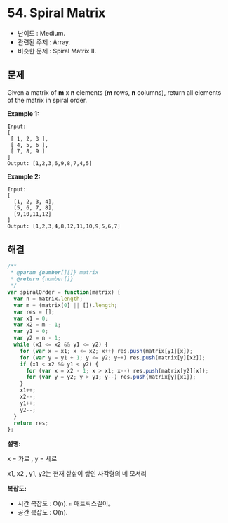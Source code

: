 # 54. Spiral Matrix

- 난이도 : Medium.
- 관련된 주제 : Array.
- 비슷한 문제 : Spiral Matrix II.

## 문제

Given a matrix of **m** x **n** elements (**m** rows, **n** columns), return all elements of the matrix in spiral order.

**Example 1:**

```
Input:
[
 [ 1, 2, 3 ],
 [ 4, 5, 6 ],
 [ 7, 8, 9 ]
]
Output: [1,2,3,6,9,8,7,4,5]
```

**Example 2:**

```
Input:
[
  [1, 2, 3, 4],
  [5, 6, 7, 8],
  [9,10,11,12]
]
Output: [1,2,3,4,8,12,11,10,9,5,6,7]
```

## 해결

```javascript
/**
 * @param {number[][]} matrix
 * @return {number[]}
 */
var spiralOrder = function(matrix) {
  var n = matrix.length;
  var m = (matrix[0] || []).length;
  var res = [];
  var x1 = 0;
  var x2 = m - 1;
  var y1 = 0;
  var y2 = n - 1;
  while (x1 <= x2 && y1 <= y2) {
    for (var x = x1; x <= x2; x++) res.push(matrix[y1][x]);
    for (var y = y1 + 1; y <= y2; y++) res.push(matrix[y][x2]);
    if (x1 < x2 && y1 < y2) {
      for (var x = x2 - 1; x > x1; x--) res.push(matrix[y2][x]);
      for (var y = y2; y > y1; y--) res.push(matrix[y][x1]);
    }
    x1++;
    x2--;
    y1++;
    y2--;
  }
  return res;
};
```

**설명:**

x = 가로 , y = 세로

x1, x2 , y1, y2는 현재 샅샅이 쌓인 사각형의 네 모서리

**복잡도:**

- 시간 복잡도 : O(n). `n` 매트릭스길이。
- 공간 복잡도 : O(n).